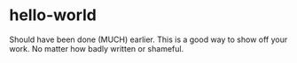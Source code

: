 # hello-world
Should have been done (MUCH) earlier.
This is a good way to show off your work. No matter how badly written or shameful.
